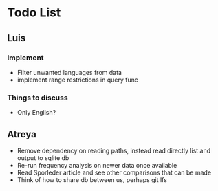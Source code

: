 # Todo List

## Luis

### Implement
* Filter unwanted languages from data
* implement range restrictions in query func

### Things to discuss
* Only English?

## Atreya

* Remove dependency on reading paths, instead read directly list and output to sqlite db
* Re-run frequency analysis on newer data once available
* Read Sporleder article and see other comparisons that can be made
* Think of how to share db between us, perhaps git lfs
